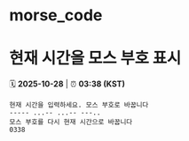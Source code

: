 # morse_code
# 현재 시간을 모스 부호 표시
<!-- MORSE_TIME_START -->
🗓️ **2025-10-28** | ⏰ **03:38 (KST)**

```
현재 시간을 입력하세요. 모스 부호로 바꿉니다
----- ...-- ...-- ---..
모스 부호를 다시 현재 시간으로 바꿉니다
0338
```
<!-- MORSE_TIME_END -->
